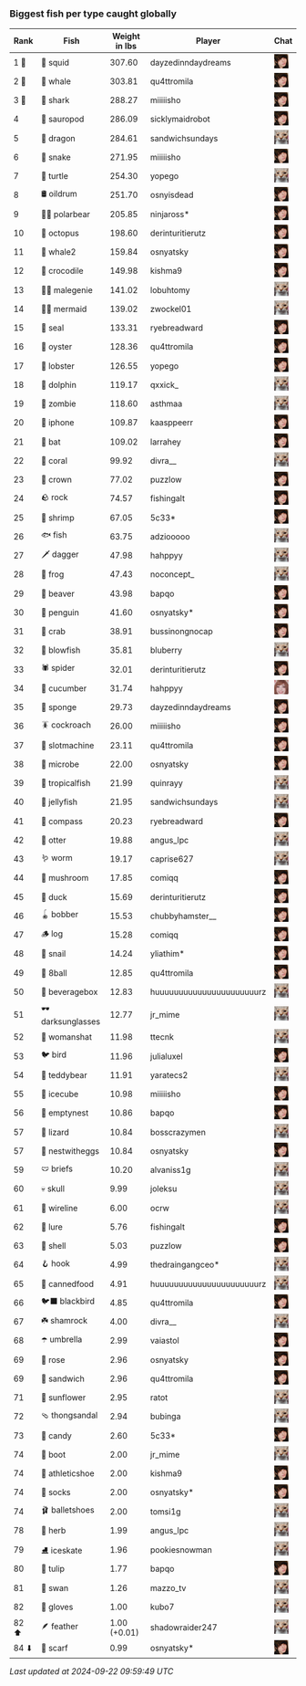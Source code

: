 ### Biggest fish per type caught globally
| Rank | Fish | Weight in lbs | Player | Chat |
|------|--------|-----------|---------|-------|
| 1 🥇  | 🦑 squid | 307.60 | dayzedinndaydreams | ![breadworms](https://raw.githubusercontent.com/blableblup/gofish/main/images/players/breadworms.png) |
| 2 🥈  | 🐳 whale | 303.81 | qu4ttromila | ![breadworms](https://raw.githubusercontent.com/blableblup/gofish/main/images/players/breadworms.png) |
| 3 🥉  | 🦈 shark | 288.27 | miiiiisho | ![breadworms](https://raw.githubusercontent.com/blableblup/gofish/main/images/players/breadworms.png) |
| 4  | 🦕 sauropod | 286.09 | sicklymaidrobot | ![breadworms](https://raw.githubusercontent.com/blableblup/gofish/main/images/players/breadworms.png) |
| 5  | 🐉 dragon | 284.61 | sandwichsundays | ![psp1g](https://raw.githubusercontent.com/blableblup/gofish/main/images/players/psp1g.png) |
| 6  | 🐍 snake | 271.95 | miiiiisho | ![breadworms](https://raw.githubusercontent.com/blableblup/gofish/main/images/players/breadworms.png) |
| 7  | 🐢 turtle | 254.30 | yopego | ![psp1g](https://raw.githubusercontent.com/blableblup/gofish/main/images/players/psp1g.png) |
| 8  | 🛢️ oildrum | 251.70 | osnyisdead | ![breadworms](https://raw.githubusercontent.com/blableblup/gofish/main/images/players/breadworms.png) |
| 9  | 🐻‍❄ polarbear | 205.85 | ninjaross* | ![breadworms](https://raw.githubusercontent.com/blableblup/gofish/main/images/players/breadworms.png) |
| 10  | 🐙 octopus | 198.60 | derinturitierutz | ![breadworms](https://raw.githubusercontent.com/blableblup/gofish/main/images/players/breadworms.png) |
| 11  | 🐋 whale2 | 159.84 | osnyatsky | ![breadworms](https://raw.githubusercontent.com/blableblup/gofish/main/images/players/breadworms.png) |
| 12  | 🐊 crocodile | 149.98 | kishma9 | ![breadworms](https://raw.githubusercontent.com/blableblup/gofish/main/images/players/breadworms.png) |
| 13  | 🧞‍♂ malegenie | 141.02 | lobuhtomy | ![psp1g](https://raw.githubusercontent.com/blableblup/gofish/main/images/players/psp1g.png) |
| 14  | 🧜‍♀️ mermaid | 139.02 | zwockel01 | ![psp1g](https://raw.githubusercontent.com/blableblup/gofish/main/images/players/psp1g.png) |
| 15  | 🦭 seal | 133.31 | ryebreadward | ![breadworms](https://raw.githubusercontent.com/blableblup/gofish/main/images/players/breadworms.png) |
| 16  | 🦪 oyster | 128.36 | qu4ttromila | ![breadworms](https://raw.githubusercontent.com/blableblup/gofish/main/images/players/breadworms.png) |
| 17  | 🦞 lobster | 126.55 | yopego | ![breadworms](https://raw.githubusercontent.com/blableblup/gofish/main/images/players/breadworms.png) |
| 18  | 🐬 dolphin | 119.17 | qxxick_ | ![psp1g](https://raw.githubusercontent.com/blableblup/gofish/main/images/players/psp1g.png) |
| 19  | 🧟 zombie | 118.60 | asthmaa | ![psp1g](https://raw.githubusercontent.com/blableblup/gofish/main/images/players/psp1g.png) |
| 20  | 📱 iphone | 109.87 | kaasppeerr | ![breadworms](https://raw.githubusercontent.com/blableblup/gofish/main/images/players/breadworms.png) |
| 21  | 🦇 bat | 109.02 | larrahey | ![breadworms](https://raw.githubusercontent.com/blableblup/gofish/main/images/players/breadworms.png) |
| 22  | 🪸 coral | 99.92 | divra__ | ![psp1g](https://raw.githubusercontent.com/blableblup/gofish/main/images/players/psp1g.png) |
| 23  | 👑 crown | 77.02 | puzzlow | ![breadworms](https://raw.githubusercontent.com/blableblup/gofish/main/images/players/breadworms.png) |
| 24  | 🪨 rock | 74.57 | fishingalt | ![breadworms](https://raw.githubusercontent.com/blableblup/gofish/main/images/players/breadworms.png) |
| 25  | 🦐 shrimp | 67.05 | 5c33* | ![breadworms](https://raw.githubusercontent.com/blableblup/gofish/main/images/players/breadworms.png) |
| 26  | 🐟 fish | 63.75 | adziooooo | ![psp1g](https://raw.githubusercontent.com/blableblup/gofish/main/images/players/psp1g.png) |
| 27  | 🗡️ dagger | 47.98 | hahppyy | ![psp1g](https://raw.githubusercontent.com/blableblup/gofish/main/images/players/psp1g.png) |
| 28  | 🐸 frog | 47.43 | noconcept_ | ![psp1g](https://raw.githubusercontent.com/blableblup/gofish/main/images/players/psp1g.png) |
| 29  | 🦫 beaver | 43.98 | bapqo | ![breadworms](https://raw.githubusercontent.com/blableblup/gofish/main/images/players/breadworms.png) |
| 30  | 🐧 penguin | 41.60 | osnyatsky* | ![breadworms](https://raw.githubusercontent.com/blableblup/gofish/main/images/players/breadworms.png) |
| 31  | 🦀 crab | 38.91 | bussinongnocap | ![breadworms](https://raw.githubusercontent.com/blableblup/gofish/main/images/players/breadworms.png) |
| 32  | 🐡 blowfish | 35.81 | bluberry | ![psp1g](https://raw.githubusercontent.com/blableblup/gofish/main/images/players/psp1g.png) |
| 33  | 🕷️ spider | 32.01 | derinturitierutz | ![breadworms](https://raw.githubusercontent.com/blableblup/gofish/main/images/players/breadworms.png) |
| 34  | 🥒 cucumber | 31.74 | hahppyy | ![vaiastol](https://raw.githubusercontent.com/blableblup/gofish/main/images/players/vaiastol.png) |
| 35  | 🧽 sponge | 29.73 | dayzedinndaydreams | ![breadworms](https://raw.githubusercontent.com/blableblup/gofish/main/images/players/breadworms.png) |
| 36  | 🪳 cockroach | 26.00 | miiiiisho | ![breadworms](https://raw.githubusercontent.com/blableblup/gofish/main/images/players/breadworms.png) |
| 37  | 🎰 slotmachine | 23.11 | qu4ttromila | ![breadworms](https://raw.githubusercontent.com/blableblup/gofish/main/images/players/breadworms.png) |
| 38  | 🦠 microbe | 22.00 | osnyatsky | ![breadworms](https://raw.githubusercontent.com/blableblup/gofish/main/images/players/breadworms.png) |
| 39  | 🐠 tropicalfish | 21.99 | quinrayy | ![psp1g](https://raw.githubusercontent.com/blableblup/gofish/main/images/players/psp1g.png) |
| 40  | 🪼 jellyfish | 21.95 | sandwichsundays | ![psp1g](https://raw.githubusercontent.com/blableblup/gofish/main/images/players/psp1g.png) |
| 41  | 🧭 compass | 20.23 | ryebreadward | ![breadworms](https://raw.githubusercontent.com/blableblup/gofish/main/images/players/breadworms.png) |
| 42  | 🦦 otter | 19.88 | angus_lpc | ![psp1g](https://raw.githubusercontent.com/blableblup/gofish/main/images/players/psp1g.png) |
| 43  | 🪱 worm | 19.17 | caprise627 | ![psp1g](https://raw.githubusercontent.com/blableblup/gofish/main/images/players/psp1g.png) |
| 44  | 🍄 mushroom | 17.85 | comiqq | ![breadworms](https://raw.githubusercontent.com/blableblup/gofish/main/images/players/breadworms.png) |
| 45  | 🦆 duck | 15.69 | derinturitierutz | ![breadworms](https://raw.githubusercontent.com/blableblup/gofish/main/images/players/breadworms.png) |
| 46  | 🪀 bobber | 15.53 | chubbyhamster__ | ![breadworms](https://raw.githubusercontent.com/blableblup/gofish/main/images/players/breadworms.png) |
| 47  | 🪵 log | 15.28 | comiqq | ![breadworms](https://raw.githubusercontent.com/blableblup/gofish/main/images/players/breadworms.png) |
| 48  | 🐌 snail | 14.24 | yliathim* | ![breadworms](https://raw.githubusercontent.com/blableblup/gofish/main/images/players/breadworms.png) |
| 49  | 🎱 8ball | 12.85 | qu4ttromila | ![breadworms](https://raw.githubusercontent.com/blableblup/gofish/main/images/players/breadworms.png) |
| 50  | 🧃 beveragebox | 12.83 | huuuuuuuuuuuuuuuuuuuuuurz | ![psp1g](https://raw.githubusercontent.com/blableblup/gofish/main/images/players/psp1g.png) |
| 51  | 🕶️ darksunglasses | 12.77 | jr_mime | ![psp1g](https://raw.githubusercontent.com/blableblup/gofish/main/images/players/psp1g.png) |
| 52  | 👒 womanshat | 11.98 | ttecnk | ![psp1g](https://raw.githubusercontent.com/blableblup/gofish/main/images/players/psp1g.png) |
| 53  | 🐦 bird | 11.96 | julialuxel | ![breadworms](https://raw.githubusercontent.com/blableblup/gofish/main/images/players/breadworms.png) |
| 54  | 🧸 teddybear | 11.91 | yaratecs2 | ![psp1g](https://raw.githubusercontent.com/blableblup/gofish/main/images/players/psp1g.png) |
| 55  | 🧊 icecube | 10.98 | miiiiisho | ![breadworms](https://raw.githubusercontent.com/blableblup/gofish/main/images/players/breadworms.png) |
| 56  | 🪹 emptynest | 10.86 | bapqo | ![breadworms](https://raw.githubusercontent.com/blableblup/gofish/main/images/players/breadworms.png) |
| 57  | 🦎 lizard | 10.84 | bosscrazymen | ![psp1g](https://raw.githubusercontent.com/blableblup/gofish/main/images/players/psp1g.png) |
| 57  | 🪺 nestwitheggs | 10.84 | osnyatsky | ![breadworms](https://raw.githubusercontent.com/blableblup/gofish/main/images/players/breadworms.png) |
| 59  | 🩲 briefs | 10.20 | alvaniss1g | ![psp1g](https://raw.githubusercontent.com/blableblup/gofish/main/images/players/psp1g.png) |
| 60  | 💀 skull | 9.99 | joleksu | ![psp1g](https://raw.githubusercontent.com/blableblup/gofish/main/images/players/psp1g.png) |
| 61  | 🧵 wireline | 6.00 | ocrw | ![psp1g](https://raw.githubusercontent.com/blableblup/gofish/main/images/players/psp1g.png) |
| 62  | 🎏 lure | 5.76 | fishingalt | ![breadworms](https://raw.githubusercontent.com/blableblup/gofish/main/images/players/breadworms.png) |
| 63  | 🐚 shell | 5.03 | puzzlow | ![breadworms](https://raw.githubusercontent.com/blableblup/gofish/main/images/players/breadworms.png) |
| 64  | 🪝 hook | 4.99 | thedraingangceo* | ![psp1g](https://raw.githubusercontent.com/blableblup/gofish/main/images/players/psp1g.png) |
| 65  | 🥫 cannedfood | 4.91 | huuuuuuuuuuuuuuuuuuuuuurz | ![psp1g](https://raw.githubusercontent.com/blableblup/gofish/main/images/players/psp1g.png) |
| 66  | 🐦‍⬛ blackbird | 4.85 | qu4ttromila | ![breadworms](https://raw.githubusercontent.com/blableblup/gofish/main/images/players/breadworms.png) |
| 67  | ☘️ shamrock | 4.00 | divra__ | ![psp1g](https://raw.githubusercontent.com/blableblup/gofish/main/images/players/psp1g.png) |
| 68  | ☂️ umbrella | 2.99 | vaiastol | ![breadworms](https://raw.githubusercontent.com/blableblup/gofish/main/images/players/breadworms.png) |
| 69  | 🌹 rose | 2.96 | osnyatsky | ![breadworms](https://raw.githubusercontent.com/blableblup/gofish/main/images/players/breadworms.png) |
| 69  | 🥪 sandwich | 2.96 | qu4ttromila | ![breadworms](https://raw.githubusercontent.com/blableblup/gofish/main/images/players/breadworms.png) |
| 71  | 🌻 sunflower | 2.95 | ratot | ![psp1g](https://raw.githubusercontent.com/blableblup/gofish/main/images/players/psp1g.png) |
| 72  | 🩴 thongsandal | 2.94 | bubinga | ![psp1g](https://raw.githubusercontent.com/blableblup/gofish/main/images/players/psp1g.png) |
| 73  | 🍬 candy | 2.60 | 5c33* | ![breadworms](https://raw.githubusercontent.com/blableblup/gofish/main/images/players/breadworms.png) |
| 74  | 👢 boot | 2.00 | jr_mime | ![psp1g](https://raw.githubusercontent.com/blableblup/gofish/main/images/players/psp1g.png) |
| 74  | 👟 athleticshoe | 2.00 | kishma9 | ![breadworms](https://raw.githubusercontent.com/blableblup/gofish/main/images/players/breadworms.png) |
| 74  | 🧦 socks | 2.00 | osnyatsky* | ![breadworms](https://raw.githubusercontent.com/blableblup/gofish/main/images/players/breadworms.png) |
| 74  | 🩰 balletshoes | 2.00 | tomsi1g | ![psp1g](https://raw.githubusercontent.com/blableblup/gofish/main/images/players/psp1g.png) |
| 78  | 🌿 herb | 1.99 | angus_lpc | ![psp1g](https://raw.githubusercontent.com/blableblup/gofish/main/images/players/psp1g.png) |
| 79  | ⛸️ iceskate | 1.96 | pookiesnowman | ![psp1g](https://raw.githubusercontent.com/blableblup/gofish/main/images/players/psp1g.png) |
| 80  | 🌷 tulip | 1.77 | bapqo | ![breadworms](https://raw.githubusercontent.com/blableblup/gofish/main/images/players/breadworms.png) |
| 81  | 🦢 swan | 1.26 | mazzo_tv | ![psp1g](https://raw.githubusercontent.com/blableblup/gofish/main/images/players/psp1g.png) |
| 82  | 🧤 gloves | 1.00 | kubo7 | ![psp1g](https://raw.githubusercontent.com/blableblup/gofish/main/images/players/psp1g.png) |
| 82 ⬆ | 🪶 feather | 1.00 (+0.01) | shadowraider247 | ![psp1g](https://raw.githubusercontent.com/blableblup/gofish/main/images/players/psp1g.png) |
| 84 ⬇ | 🧣 scarf | 0.99 | osnyatsky* | ![breadworms](https://raw.githubusercontent.com/blableblup/gofish/main/images/players/breadworms.png) |

_Last updated at 2024-09-22 09:59:49 UTC_